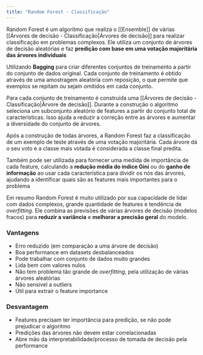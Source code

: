 ```yaml
---
title: "Random Forest - Classificação"
---
```

Random Forest é um algoritmo que realiza o [[Ensemble]] de várias [[Árvores de decisão - Classificação|Árvores de decisão]] para realizar classificação em problemas complexos. Ele utiliza um conjunto de árvores de decisão aleatórias e faz **predição com base em uma votação majoritária das árvores individuais**

Utilizando **Bagging** para criar diferentes conjuntos de treinamento a partir do conjunto de dados original. Cada conjunto de treinamento é obtido através de uma amostragem aleatória com reposição, o que permite que exemplos se repitam ou sejam omitidos em cada conjunto.

Para cada conjunto de treinamento é construída uma [[Árvores de decisão - Classificação|Árvore de decisão]]. Durante a construção o algoritmo seleciona um subconjunto aleatório de features a partir do conjunto total de características. Isso ajuda a reduzir a correção entre as árvores e aumentar a diversidade do conjunto de árvores.

Após a construção de todas árvores, a Random Forest faz a classificação de um exemplo de teste através de uma votação majoritária. Cada árvore dá o seu voto e a classe mais votada é considerada a classe final predita.

Também pode ser utilizada para fornecer uma medida de importância de cada feature, calculando a **redução média do índice Gini** ou do **ganho de informação** ao usar cada característica para dividir os nós das árvores, ajudando a identificar quais são as features mais importantes para o problema

Em resumo Random Forest é muito utilizado por sua capacidade de lidar com dados complexos, grande quantidade de features e tendência de *overfitting*. Ele combina as previsões de várias árvores de decisão (modelos fracos) para **reduzir a variância** e **melhorar a precisão geral** do modelo.

### Vantagens
- Erro reduzido (em comparação a uma árvore de decisão)
- Boa performance em datasets desbalanceados
- Pode trabalhar com conjunto de dados muito grandes
- Lida bem com valores nulos
- Não tem problema tão grande de *overfitting*, pela utilização de várias árvores aleatórias
- Não sensível a outliers
- Útil para extrair o feature importance

### Desvantagem
- Features precisam ter importância para predição, se não pode prejudicar o algoritmo
- Predições das árvores não devem estar correlacionadas
- Abre mão da interpretabilidade/processo de tomada de decisão pela performance
